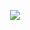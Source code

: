 <p align = 'center'>
  <img
    src="https://cdn.discordapp.com/attachments/1038832653861928970/1038834658462404618/unknown.png?ex=65f709ab&is=65e494ab&hm=529a1374a8d836ff91af53705c891d063638fc39cb824519c13cc8fd61974053&"  
    />
  <br>
